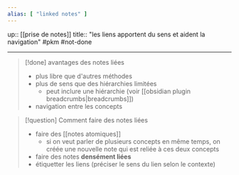 ```yaml
---
alias: [ "linked notes" ]
---
```

up:: [[prise de notes]]
title:: "les liens apportent du sens et aident la navigation"
#pkm #not-done 

---

> [!done] avantages des notes liées
> - plus libre que d'autres méthodes
> - plus de sens que des hiérarchies limitées
>     - peut inclure une hiérarchie (voir [[obsidian plugin breadcrumbs|breadcrumbs]])
> - navigation entre les concepts

> [!question] Comment faire des notes liées
> - faire des [[notes atomiques]]
>     - si on veut parler de plusieurs concepts en même temps, on créée une nouvelle note qui est reliée à ces deux concepts
> - faire des notes **densément liées**
> - étiquetter les liens (préciser le sens du lien selon le contexte)

